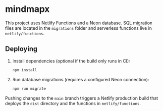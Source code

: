 # mindmapx

This project uses Netlify Functions and a Neon database. SQL migration files are located in the `migrations` folder and serverless functions live in `netlify/functions`.

## Deploying

1. Install dependencies (optional if the build only runs in CI):
   ```bash
   npm install
   ```
2. Run database migrations (requires a configured Neon connection):
   ```bash
   npm run migrate
   ```

Pushing changes to the `main` branch triggers a Netlify production build that deploys the `dist` directory and the functions in `netlify/functions`.
